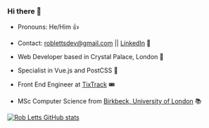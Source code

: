 ### Hi there 👋

+ Pronouns: He/Him 👍 

+ Contact: roblettsdev@gmail.com || [LinkedIn](linkedin.com/in/robertletts) 📮

+ Web Developer based in Crystal Palace, London 🦖

+ Specialist in Vue.js and PostCSS 🚀

+ Front End Engineer at [TixTrack](https://www.tixtrack.com/) 🎟 

+ MSc Computer Science from [Birkbeck, University of London](https://www.bbk.ac.uk/study/2022/postgraduate/programmes/TMSCOSCI_C/0/computer-science-msc) 📚

[![Rob Letts GitHub stats](https://github-readme-stats.vercel.app/api?username=rob-letts)](https://github.com/rob-letts/github-readme-stats)
